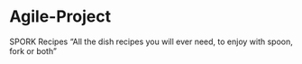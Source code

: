 # Agile-Project

SPORK Recipes
“All the dish recipes you will ever need, to enjoy with spoon, fork or both”
